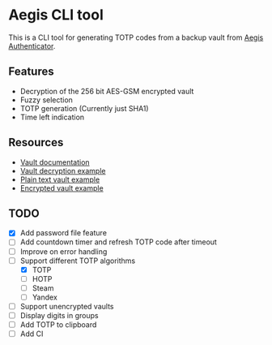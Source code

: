 # Aegis CLI tool

This is a CLI tool for generating TOTP codes from a backup vault from [Aegis Authenticator](https://github.com/beemdevelopment/Aegis).


## Features

- Decryption of the 256 bit AES-GSM encrypted vault
- Fuzzy selection
- TOTP generation (Currently just SHA1)
- Time left indication


## Resources

- [Vault documentation](https://github.com/beemdevelopment/Aegis/blob/master/docs/vault.md)
- [Vault decryption example](https://github.com/beemdevelopment/Aegis/blob/master/docs/decrypt.py)
- [Plain text vault example](https://github.com/beemdevelopment/Aegis/blob/master/app/src/test/resources/com/beemdevelopment/aegis/importers/aegis_plain.json)
- [Encrypted vault example](https://github.com/beemdevelopment/Aegis/blob/master/app/src/test/resources/com/beemdevelopment/aegis/importers/aegis_encrypted.json)


## TODO

- [x] Add password file feature
- [ ] Add countdown timer and refresh TOTP code after timeout
- [ ] Improve on error handling
- [ ] Support different TOTP algorithms
    - [x] TOTP
    - [ ] HOTP
    - [ ] Steam
    - [ ] Yandex
- [ ] Support unencrypted vaults
- [ ] Display digits in groups
- [ ] Add TOTP to clipboard
- [ ] Add CI
